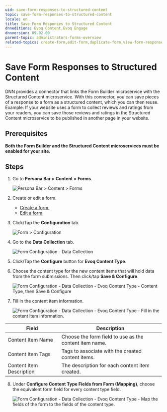 ```yaml
---
uid: save-form-responses-to-structured-content
topic: save-form-responses-to-structured-content
locale: en
title: Save Form Responses to Structured Content
dnneditions: Evoq Content,Evoq Engage
dnnversion: 09.02.00
parent-topic: administrators-forms-overview
related-topics: create-form,edit-form,duplicate-form,view-form-responses,about-hidden-fields
---
```


# Save Form Responses to Structured Content

DNN provides a connector that links the Form Builder microservice with the Structured Content microservice. With this connector, you can save pieces of a response to a form as a structured content, which you can then reuse. Example: If your website uses a form to collect reviews and ratings from your readers, you can save those reviews and ratings in the Structured Content microservice to be published in another page in your website.

## Prerequisites

**Both the Form Builder and the Structured Content microservices must be enabled for your site.**

## Steps

1.  Go to **Persona Bar \> Content \> Forms**.
    
    ![Persona Bar > Content > Forms](/images/scr-pbar-host-Content-E91.png)
    
2.  Create or edit a form.
    *   [Create a form.](xref:create-form)
    *   [Edit a form.](xref:edit-form)
3.  Click/Tap the **Configuration** tab.
    
      
    
    ![Form > Configuration](/images/scr-Form-ConfigurationTab.png)
    
      
    
4.  Go to the **Data Collection** tab.
    
      
    
    ![Form Configuration - Data Collection](/images/scr-Form-Config-DataCollection.png)
    
      
    
5.  Click/Tap the **Configure** button for **Evoq Content Type**.
6.  Choose the content type for the new content items that will hold data from the form submissions. Then click/tap **Save & Configure**.
    
      
    
    ![Form Configuration - Data Collection - Evoq Content Type - Content Type, then Save & Configure](/images/scr-Form-Config-DataCollection-EvoqContentType-ContentType.png)
    
      
    
7.  Fill in the content item information.
    
      
    
    ![Form Configuration - Data Collection - Evoq Content Type - Fill in the content item information.](/images/scr-Form-Config-DataCollection-EvoqContentType-ContentItemInfo.png)
    
      
    
   |**Field**|**Description**|
   |---|---|
   |Content Item Name|Choose the form field to use as the content item name.|
   |Content Item Tags|Tags to associate with the created content items.|
   |Content Item Description|The description for each content item created.|
    
8.  Under **Configure Content Type Fields from Form (Mapping)**, choose the equivalent form field for every content type field.
    
      
    
    ![Form Configuration - Data Collection - Evoq Content Type - Map the fields of the form to the fields of the content type.](/images/scr-Form-Config-DataCollection-EvoqContentType-Mapping.png)